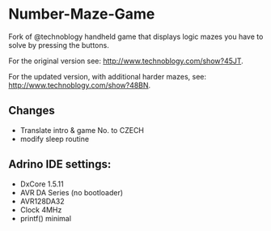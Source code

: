 # Number-Maze-Game
Fork of @technoblogy handheld game that displays logic mazes you have to solve by pressing the buttons.

For the original version see: http://www.technoblogy.com/show?45JT.

For the updated version, with additional harder mazes, see: http://www.technoblogy.com/show?48BN.

## Changes
 * Translate intro & game No. to CZECH
 * modify sleep routine

## Adrino IDE settings:    
 * DxCore 1.5.11
 * AVR DA Series (no bootloader)
 * AVR128DA32
 * Clock 4MHz
 * printf() minimal
